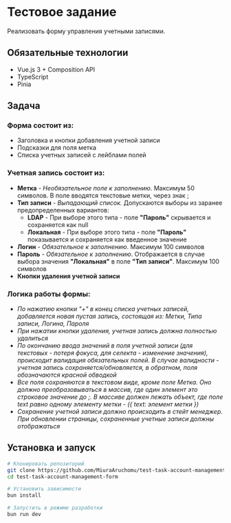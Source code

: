# Тестовое задание

Реализовать форму управления учетными записями.

## Обязательные технологии

- Vue.js 3 + Composition API
- TypeScript
- Pinia

## Задача

### Форма состоит из:

- Заголовка и кнопки добавления учетной записи
- Подсказки для поля метка
- Списка учетных записей с лейблами полей

### Учетная запись состоит из:

- **Метка** - _Необязательное поле к заполнению._ Максимум 50 символов. В поле вводятся текстовые метки, через знак ;
- **Тип записи** - _Выпадающий список._ Допускаются выборы из заранее предопределенных вариантов:
  - **LDAP** - При выборе этого типа - поле **"Пароль"** скрывается и сохраняется как null
  - **Локальная** - При выборе этого типа - поле **"Пароль"** показывается и сохраняется как введенное значение
- **Логин** - _Обязательное к заполнению_. Максимум 100 символов
- **Пароль** - _Обязательное к заполнению_. Отображается в случае выбора значения **"Локальная"** в поле **"Тип записи"**. Максимум 100 символов
- **Кнопки удаления учетной записи**

### Логика работы формы:

- _По нажатию кнопки "+" в конец списка учетных записей, добавляется новая пустая запись, состоящая из: Метки, Типа записи, Логина, Пароля_
- _При нажатии кнопки удаления, учетная запись должна полностью удалиться_
- _По окончанию ввода значений в поля учетной записи (для текстовых - потеря фокуса, для селекта - изменение значения), происходит валидация обязательных полей. В случае валидности - учетная запись сохраняется/обновляется, в обратном, поля обозначаются красной обводкой_
- _Все поля сохраняются в текстовом виде, кроме поле Метка. Оно должно преобразовываться в массив, где один элемент это строковое значение до ;. В массиве должен лежать объект, где поле text равно одному элементу метки - ({ text: элемент метки })_
- _Сохранение учетной записи должно происходить в стейт менеджер. При обновлении страницы, сохраненные учетные записи должны отображаться_

## Установка и запуск

```bash
# Клонировать репозиторий
git clone https://github.com/MiuraAruchomu/test-task-account-management-form
cd test-task-account-management-form

# Установить зависимости
bun install

# Запустить в режиме разработки
bun run dev
```
